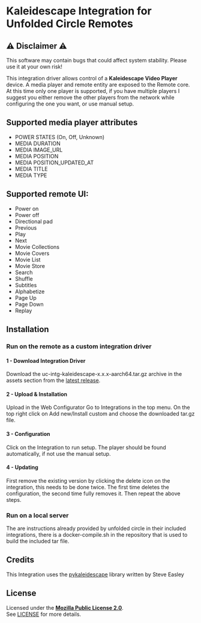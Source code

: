 # Kaleidescape Integration for Unfolded Circle Remotes

## ⚠️ Disclaimer ⚠️


This software may contain bugs that could affect system stability. Please use it at your own risk!


This integration driver allows control of a **Kaleidescape Video Player** device. A media player and remote entity are exposed to the Remote core. At this time only one player is supported, if you have multiple players
I suggest you either remove the other players from the network while configuring the one you want, or use manual setup.


## Supported media player attributes

- POWER STATES (On, Off, Unknown)
- MEDIA DURATION
- MEDIA IMAGE_URL
- MEDIA POSITION
- MEDIA POSITION_UPDATED_AT
- MEDIA TITLE
- MEDIA TYPE

## Supported **remote** UI:

- Power on
- Power off
- Directional pad
- Previous
- Play
- Next
- Movie Collections
- Movie Covers
- Movie List
- Movie Store
- Search
- Shuffle
- Subtitles
- Alphabetize
- Page Up
- Page Down
- Replay

## Installation

### Run on the remote as a custom integration driver

#### 1 - Download Integration Driver
Download the uc-intg-kaleidescape-x.x.x-aarch64.tar.gz archive in the assets section from the [latest release](https://github.com/johncarey70/uc-integration-kaleidescape/releases/latest).

#### 2 - Upload & Installation
Upload in the Web Configurator
Go to Integrations in the top menu. On the top right click on Add new/Install custom and choose the downloaded tar.gz file.

#### 3 - Configuration
Click on the Integration to run setup. The player should be found automatically, if not use the manual setup.

#### 4 - Updating
First remove the existing version by clicking the delete icon on the integration, this needs to be done twice. The first time deletes the configuration, the second time fully removes it. Then repeat the above steps.

### Run on a local server
The are instructions already provided by unfolded circle in their included integrations, there is a docker-compile.sh in the repository that is used to build the included tar file.

## Credits
This Integration uses the [pykaleidescape](https://github.com/SteveEasley/pykaleidescape) library written by Steve Easley

## License

Licensed under the [**Mozilla Public License 2.0**](https://choosealicense.com/licenses/mpl-2.0/).  
See [LICENSE](LICENSE) for more details.
